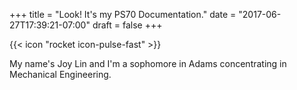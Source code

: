 +++
title = "Look! It's my PS70 Documentation."
date = "2017-06-27T17:39:21-07:00"
draft = false
+++

{{< icon "rocket icon-pulse-fast" >}}

<!--## And [here's my repo!](https://github.com/kdevo/osprey-delight)-->

<!--Osprey **De**light is a sugar-free version of the [awesome Osprey theme](https://github.com/tomanistor/osprey) by [Toma Nistor](https://tomanistor.com/) for [Hugo](https://gohugo.io/).-->

<!--It tastes a bit different than the original (hence the "light" in the name) but also adds some new functionality -- hopefully to your **delight**.-->

My name's Joy Lin and I'm a sophomore in Adams concentrating in Mechanical Engineering.